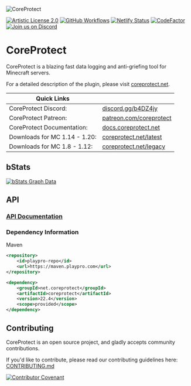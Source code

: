 ![CoreProtect](https://userfolio.com/uploads/coreprotect-banner-v19.png)

[![Artistic License 2.0](https://img.shields.io/github/license/PlayPro/CoreProtect?&logo=github)](LICENSE)
[![GitHub Workflows](https://github.com/PlayPro/CoreProtect/actions/workflows/build.yml/badge.svg)](https://github.com/PlayPro/CoreProtect/actions)
[![Netlify Status](https://img.shields.io/netlify/c1d26a0f-65c5-4e4b-95d7-e08af671ab67)](https://app.netlify.com/sites/coreprotect/deploys)
[![CodeFactor](https://www.codefactor.io/repository/github/playpro/coreprotect/badge)](https://www.codefactor.io/repository/github/playpro/coreprotect)
[![Join us on Discord](https://img.shields.io/discord/348680641560313868.svg?label=&logo=discord&logoColor=ffffff&color=7389D8&labelColor=6A7EC2)](https://discord.gg/b4DZ4jy)

CoreProtect
===========

CoreProtect is a blazing fast data logging and anti-griefing tool for Minecraft servers.

For a detailed description of the plugin, please visit [coreprotect.net](https://coreprotect.net).

| Quick Links |  |
| --- | --- |
| CoreProtect Discord: | [discord.gg/b4DZ4jy](https://discord.gg/b4DZ4jy) |
| CoreProtect Patreon: | [patreon.com/coreprotect](https://www.patreon.com/coreprotect) |
| CoreProtect Documentation: | [docs.coreprotect.net](https://docs.coreprotect.net) |
| Downloads for MC 1.14 - 1.20: | [coreprotect.net/latest](https://coreprotect.net/latest/) |
| Downloads for MC 1.8 - 1.12: | [coreprotect.net/legacy](https://coreprotect.net/legacy/) |

bStats
------
[![bStats Graph Data](https://bstats.org/signatures/bukkit/CoreProtect.svg)](https://bstats.org/plugin/bukkit/CoreProtect)

API
------
### [API Documentation](https://docs.coreprotect.net/api/)

### Dependency Information
Maven
```xml
<repository>
    <id>playpro-repo</id>
    <url>https://maven.playpro.com</url>
</repository>
```
```xml
<dependency>
    <groupId>net.coreprotect</groupId>
    <artifactId>coreprotect</artifactId>
    <version>22.4</version>
    <scope>provided</scope>
</dependency>
```

Contributing
------
CoreProtect is an open source project, and gladly accepts community contributions.

If you'd like to contribute, please read our contributing guidelines here: [CONTRIBUTING.md](CONTRIBUTING.md)

[![Contributor Covenant](https://img.shields.io/badge/Contributor%20Covenant-2.0-4baaaa.svg)](CONTRIBUTING.md#code-of-conduct) 
